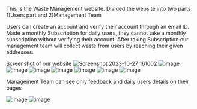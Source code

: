 This is the Waste Management website. Divided the website into two parts 1)Users part and 2)Management Team 

Users can create an account and verify their account through an email ID. Made a monthly Subscription for daily users, they cannot take a monthly subscription without verifying their account.
After taking Subscription our management team will collect waste from users by reaching their given addresses.

Screenshot of our website
![Screenshot 2023-10-27 161002](https://github.com/praveen-all/Echo/assets/110656664/b3faa433-0dca-4726-ba78-04266a393a56)
![image](https://github.com/praveen-all/Echo/assets/110656664/baf8b5cb-61be-4056-b3e9-df72d728e7bd)
![image](https://github.com/praveen-all/Echo/assets/110656664/c38ea250-8fb8-4a5e-8100-cc9695e825f3)
![image](https://github.com/praveen-all/Echo/assets/110656664/8d22ba78-d11c-4ee4-a7db-117441dee66c)
![image](https://github.com/praveen-all/Echo/assets/110656664/e701a291-9257-475c-ab9c-d9c9dfabd6ac)
![image](https://github.com/praveen-all/Echo/assets/110656664/e47daba0-02f7-4468-8c89-37a3158a9d30)
![image](https://github.com/praveen-all/Echo/assets/110656664/d1b49088-dee1-4557-8888-c6ba62e9786e)
![image](https://github.com/praveen-all/Echo/assets/110656664/8eac4eae-e4d4-4f72-ae03-950248df7c28)


Management Team can see only feedback and daily users details on their pages 

![image](https://github.com/praveen-all/Echo/assets/110656664/e9040e10-662b-4595-ba17-72b04cf7049f)
![image](https://github.com/praveen-all/Echo/assets/110656664/6e20de27-4a83-47fd-960e-cbb432a2439e)










